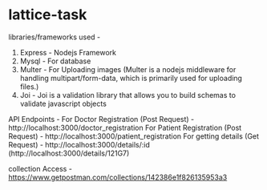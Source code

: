 # lattice-task

libraries/frameworks used - 
1) Express - Nodejs Framework
2) Mysql - For database
3) Multer -  For Uploading images (Multer is a nodejs middleware for handling multipart/form-data, which is primarily used for uploading files.)
4) Joi - Joi is a validation library that allows you to build schemas to validate javascript objects 


API Endpoints - 
For Doctor Registration (Post Request) -  http://localhost:3000/doctor_registration
For Patient Registration (Post Request) - http://localhost:3000/patient_registration 
For getting details (Get Request) - http://localhost:3000/details/:id  (http://localhost:3000/details/121G7)

collection Access - https://www.getpostman.com/collections/142386e1f826135953a3
